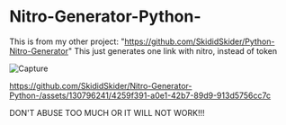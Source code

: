 # Nitro-Generator-Python-
This is from my other project: "https://github.com/SkididSkider/Python-Nitro-Generator"
This just generates one link with nitro, instead of token


![Capture](https://github.com/SkididSkider/Nitro-Generator-Python-/assets/130796241/9ae79def-4531-481e-aed7-af7a2bd50892)


https://github.com/SkididSkider/Nitro-Generator-Python-/assets/130796241/4259f391-a0e1-42b7-89d9-913d5756cc7c

DON'T ABUSE TOO MUCH OR IT WILL NOT WORK!!!
